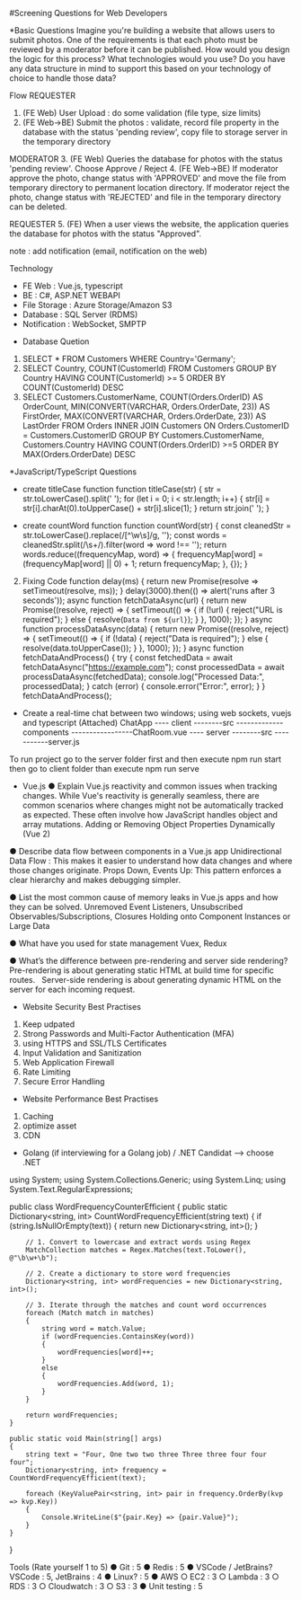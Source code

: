 #Screening Questions for Web Developers

*Basic Questions
Imagine you're building a website that allows users to submit photos. One of the requirements is that each photo must be reviewed by a moderator before it can be published. How would you design the logic for this process? What technologies would you use? Do you have any data structure in mind to support this based on your technology of choice to handle those data?

Flow
REQUESTER
1. (FE Web) User Upload : do some validation (file type, size limits) 
2. (FE Web->BE) Submit the photos : validate, record file property in the database with the status 'pending review', copy file to storage server in the temporary directory

MODERATOR
3. (FE Web) Queries the database for photos with the status 'pending review'. Choose Approve / Reject
4. (FE Web->BE) If moderator approve the photo, change status with 'APPROVED' and move the file from temporary directory to permanent location directory.
        If moderator reject the photo, change status with 'REJECTED' and  file in the temporary directory can be deleted.

REQUESTER
5. (FE) When a user views the website, the application queries the database for photos with the status "Approved".

note : add notification (email, notification on the web)

Technology 
- FE Web : Vue.js, typescript
- BE : C#, ASP.NET WEBAPI
- File Storage : Azure Storage/Amazon S3
- Database : SQL Server (RDMS)
- Notification : WebSocket, SMPTP


* Database Quetion
1. SELECT * FROM Customers WHERE Country='Germany';
2. SELECT Country, COUNT(CustomerId) FROM Customers 
    GROUP BY Country
    HAVING COUNT(CustomerId) >= 5
    ORDER BY COUNT(CustomerId) DESC
3. SELECT Customers.CustomerName, COUNT(Orders.OrderID) AS OrderCount, 
    MIN(CONVERT(VARCHAR, Orders.OrderDate, 23)) AS FirstOrder, 
    MAX(CONVERT(VARCHAR, Orders.OrderDate, 23)) AS LastOrder 
        FROM Orders
            INNER JOIN Customers ON Orders.CustomerID = Customers.CustomerID
            GROUP BY Customers.CustomerName, Customers.Country 
            HAVING COUNT(Orders.OrderID) >=5
            ORDER BY MAX(Orders.OrderDate) DESC


*JavaScript/TypeScript Questions
- create titleCase function
function titleCase(str) {
  str = str.toLowerCase().split(' ');
  for (let i = 0; i < str.length; i++) {
    str[i] = str[i].charAt(0).toUpperCase() + str[i].slice(1);
  }
  return str.join(' ');
}

- create countWord function
function countWord(str) {
	const cleanedStr = str.toLowerCase().replace(/[^\w\s]/g, '');
	const words = cleanedStr.split(/\s+/).filter(word => word !== '');
	return words.reduce((frequencyMap, word) => {
		frequencyMap[word] = (frequencyMap[word] || 0) + 1;
		return frequencyMap;
	}, {});
}


2. Fixing Code 
  function delay(ms) {
  	return new Promise(resolve => setTimeout(resolve, ms));
  }
  delay(3000).then(() => alert('runs after 3 seconds'));
  async function fetchDataAsync(url) {
  	return new Promise((resolve, reject) => {
  		setTimeout(() => {
  			if (!url) {
  				reject("URL is required");
  			} else {
  				resolve(`Data from ${url}`);
  			}
  		}, 1000);
  	});
  }
  async function processDataAsync(data) {
  	return new Promise((resolve, reject) => {
  		setTimeout(() => {
  			if (!data) {
  				reject("Data is required");
  			} else {
  				resolve(data.toUpperCase());
  			}
  		}, 1000);
  	});
  }
  async function fetchDataAndProcess() {
  	try {
  		const fetchedData = await fetchDataAsync("https://example.com");
  		const processedData = await processDataAsync(fetchedData);
  		console.log("Processed Data:", processedData);
  	} catch (error) {
  		console.error("Error:", error);
  	}
  }
  fetchDataAndProcess();



* Create a real-time chat between two windows; using web sockets, vuejs and typescript
  (Attached)
  ChatApp
  ---- client
  --------src
  -------------components
  -----------------ChatRoom.vue
  ---- server
  --------src
  -----------server.js

To run project
go to the server folder first and then execute npm run start 
then go to client folder than execute npm run serve


* Vue.js
●	Explain Vue.js reactivity and common issues when tracking changes. 
    While Vue's reactivity is generally seamless, there are common scenarios where changes might not be automatically tracked as expected. These often involve how JavaScript handles object and array mutations.
    Adding or Removing Object Properties Dynamically (Vue 2)
 
●	Describe data flow between components in a Vue.js app 
    Unidirectional Data Flow : This makes it easier to understand how data changes and where those changes originate.
    Props Down, Events Up: This pattern enforces a clear hierarchy and makes debugging simpler. 

●	List the most common cause of memory leaks in Vue.js apps and how they can be solved.
    Unremoved Event Listeners, Unsubscribed Observables/Subscriptions, Closures Holding onto Component Instances or Large Data

●	What have you used for state management
    Vuex, Redux

●	What’s the difference between pre-rendering and server side rendering?
Pre-rendering is about generating static HTML at build time for specific routes.   
Server-side rendering is about generating dynamic HTML on the server for each incoming request.

* Website Security Best Practises
1. Keep udpated
2. Strong Passwords and Multi-Factor Authentication (MFA)
3. using HTTPS and SSL/TLS Certificates
4. Input Validation and Sanitization
5. Web Application Firewall 
6. Rate Limiting
7. Secure Error Handling

* Website Performance Best Practises
1. Caching
2. optimize asset
3. CDN

* Golang (if interviewing for a Golang job) / .NET Candidat --> choose .NET

using System;
using System.Collections.Generic;
using System.Linq;
using System.Text.RegularExpressions;

public class WordFrequencyCounterEfficient
{
    public static Dictionary<string, int> CountWordFrequencyEfficient(string text)
    {
        if (string.IsNullOrEmpty(text))
        {
            return new Dictionary<string, int>();
        }

        // 1. Convert to lowercase and extract words using Regex
        MatchCollection matches = Regex.Matches(text.ToLower(), @"\b\w+\b");

        // 2. Create a dictionary to store word frequencies
        Dictionary<string, int> wordFrequencies = new Dictionary<string, int>();

        // 3. Iterate through the matches and count word occurrences
        foreach (Match match in matches)
        {
            string word = match.Value;
            if (wordFrequencies.ContainsKey(word))
            {
                wordFrequencies[word]++;
            }
            else
            {
                wordFrequencies.Add(word, 1);
            }
        }

        return wordFrequencies;
    }

    public static void Main(string[] args)
    {
        string text = "Four, One two two three Three three four four four";
        Dictionary<string, int> frequency = CountWordFrequencyEfficient(text);

        foreach (KeyValuePair<string, int> pair in frequency.OrderBy(kvp => kvp.Key))
        {
            Console.WriteLine($"{pair.Key} => {pair.Value}");
        }
    }
}


Tools (Rate yourself 1 to 5)
●	Git : 5
●	Redis : 5
●	VSCode / JetBrains?  VSCode : 5, JetBrains : 4
●	Linux? : 5
●	AWS
○	EC2 : 3
○	Lambda : 3
○	RDS : 3
○	Cloudwatch : 3
○	S3 : 3
●	Unit testing : 5

